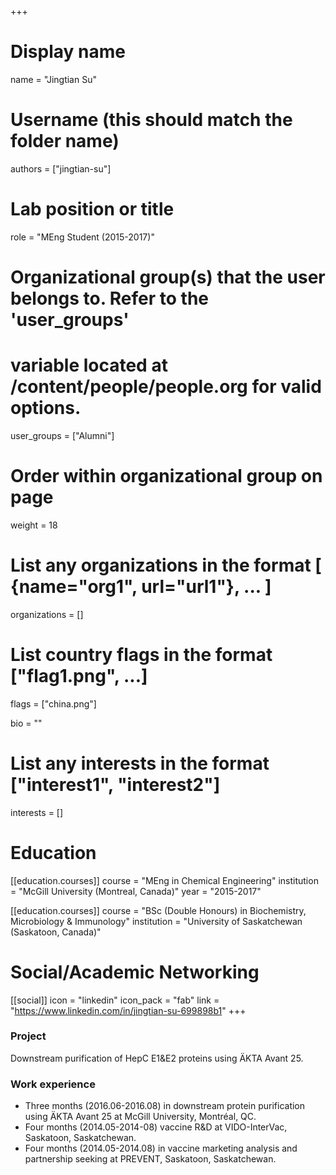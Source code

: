 +++
# Display name
name = "Jingtian Su"

# Username (this should match the folder name)
authors = ["jingtian-su"]

# Lab position or title
role = "MEng Student (2015-2017)"

# Organizational group(s) that the user belongs to. Refer to the 'user_groups'
# variable located at /content/people/people.org for valid options.
user_groups = ["Alumni"]

# Order within organizational group on page
weight = 18

# List any organizations in the format [ {name="org1", url="url1"}, ... ]
organizations = []

# List country flags in the format ["flag1.png", ...]
flags = ["china.png"]

bio = ""

# List any interests in the format ["interest1", "interest2"]
interests = []

# Education
[[education.courses]]
  course = "MEng in Chemical Engineering"
  institution = "McGill University (Montreal, Canada)"
  year = "2015-2017"

[[education.courses]]
  course = "BSc (Double Honours) in Biochemistry, Microbiology & Immunology"
  institution = "University of Saskatchewan (Saskatoon, Canada)"

# Social/Academic Networking
[[social]]
  icon = "linkedin"
  icon_pack = "fab"
  link = "https://www.linkedin.com/in/jingtian-su-699898b1"
+++

### Project
Downstream purification of HepC E1&E2 proteins using ÄKTA Avant 25.

### Work experience
- Three months (2016.06-2016.08) in downstream protein purification using ÄKTA
  Avant 25 at McGill University, Montréal, QC.
- Four months (2014.05-2014-08) vaccine R&D at VIDO-InterVac, Saskatoon,
  Saskatchewan.
- Four months (2014.05-2014.08) in vaccine marketing analysis and partnership
  seeking at PREVENT, Saskatoon, Saskatchewan.

